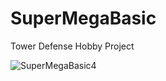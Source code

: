 # SuperMegaBasic
Tower Defense Hobby Project

![SuperMegaBasic4](https://user-images.githubusercontent.com/55216797/234575469-88268319-0a95-468b-a617-62df41f44e39.gif)

